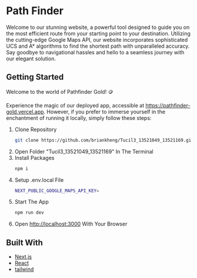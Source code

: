 # Path Finder
Welcome to our stunning website, a powerful tool designed to guide you on the most efficient route from your starting point to your destination. Utilizing the cutting-edge Google Maps API, our website incorporates sophisticated UCS and A* algorithms to find the shortest path with unparalleled accuracy. Say goodbye to navigational hassles and hello to a seamless journey with our elegant solution.

## Getting Started
Welcome to the world of Pathfinder Gold! 🪙

Experience the magic of our deployed app, accessible at https://pathfinder-gold.vercel.app. However, if you prefer to immerse yourself in the enchantment of running it locally, simply follow these steps:
1. Clone Repository
   ```sh
   git clone https://github.com/briankheng/Tucil3_13521049_13521169.git
   ```
2. Open Folder "Tucil3_13521049_13521169" In The Terminal
3. Install Packages
   ```sh
   npm i
   ```
4. Setup .env.local File
   ```sh
   NEXT_PUBLIC_GOOGLE_MAPS_API_KEY=
   ```
5. Start The App
   ```sh
   npm run dev
   ```
6. Open [http://localhost:3000](http://localhost:3000) With Your Browser

## Built With
* [Next.js](https://nextjs.org/)
* [React](https://react.dev/)
* [tailwind](https://tailwindcss.com/)
